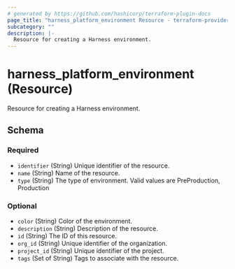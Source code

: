 ```yaml
---
# generated by https://github.com/hashicorp/terraform-plugin-docs
page_title: "harness_platform_environment Resource - terraform-provider-harness"
subcategory: ""
description: |-
  Resource for creating a Harness environment.
---
```


# harness_platform_environment (Resource)

Resource for creating a Harness environment.



<!-- schema generated by tfplugindocs -->
## Schema

### Required

- `identifier` (String) Unique identifier of the resource.
- `name` (String) Name of the resource.
- `type` (String) The type of environment. Valid values are PreProduction, Production

### Optional

- `color` (String) Color of the environment.
- `description` (String) Description of the resource.
- `id` (String) The ID of this resource.
- `org_id` (String) Unique identifier of the organization.
- `project_id` (String) Unique identifier of the project.
- `tags` (Set of String) Tags to associate with the resource.


